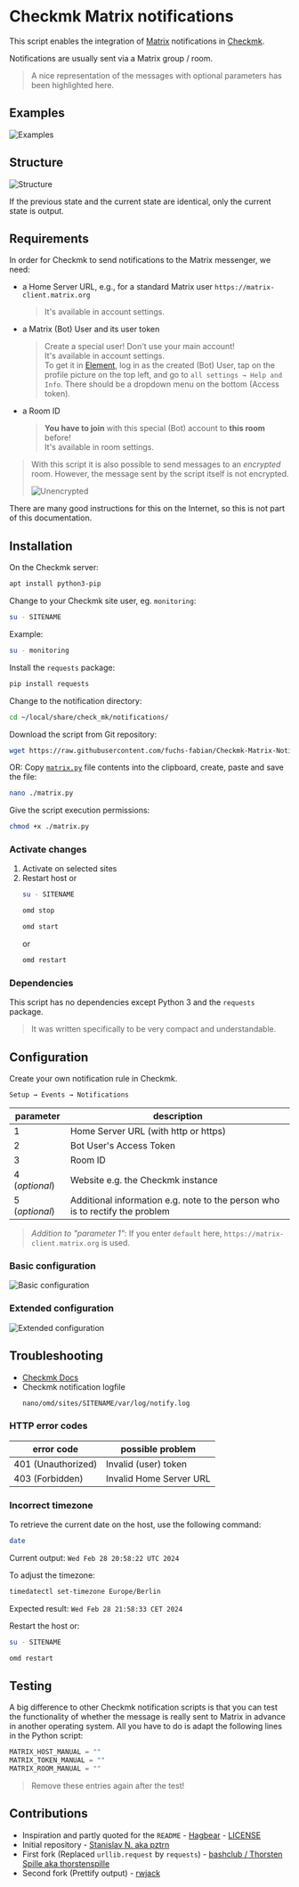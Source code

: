# Checkmk Matrix notifications

This script enables the integration of [Matrix](https://matrix.org) notifications in [Checkmk](https://checkmk.com/).

Notifications are usually sent via a Matrix group / room.

> A nice representation of the messages with optional parameters has been highlighted here.

## Examples

![Examples](/images/examples.png)

## Structure

![Structure](/images/structure.png)

If the previous state and the current state are identical, only the current state is output.

## Requirements

In order for Checkmk to send notifications to the Matrix messenger, we need:

- a Home Server URL, e.g., for a standard Matrix user `https://matrix-client.matrix.org`

  > It's available in account settings.

- a Matrix (Bot) User and its user token

  > Create a special user! Don't use your main account!  
  > It's available in account settings.  
  > To get it in [Element](https://element.io/), log in as the created (Bot) User, tap on the profile picture on the top left, and go to `all settings → Help and Info`.
  > There should be a dropdown menu on the bottom (Access token).

- a Room ID

  > **You have to join** with this special (Bot) account to **this room** before!  
  > It's available in room settings.

> With this script it is also possible to send messages to an _encrypted_ room. However, the message sent by the script itself is not encrypted.
>
> ![Unencrypted](/images/unencrypted.png)

There are many good instructions for this on the Internet, so this is not part of this documentation.

## Installation

On the Checkmk server:

```bash
apt install python3-pip
```

Change to your Checkmk site user, eg. `monitoring`:

```bash
su - SITENAME
```

Example:

```bash
su - monitoring
```

Install the `requests` package:

```bash
pip install requests
```

Change to the notification directory:

```bash
cd ~/local/share/check_mk/notifications/
```

Download the script from Git repository:

```bash
wget https://raw.githubusercontent.com/fuchs-fabian/Checkmk-Matrix-Notifications/master/matrix.py
```

OR: Copy [`matrix.py`](https://github.com/fuchs-fabian/Checkmk-Matrix-Notifications/blob/master/matrix.py) file contents into the clipboard, create, paste and save the file:

```bash
nano ./matrix.py
```

Give the script execution permissions:

```bash
chmod +x ./matrix.py
```

### Activate changes

1. Activate on selected sites
2. Restart host or
   ```bash
   su - SITENAME
   ```
   ```bash
   omd stop
   ```
   ```bash
   omd start
   ```
   or
   ```bash
   omd restart
   ```

### Dependencies

This script has no dependencies except Python 3 and the `requests` package.

> It was written specifically to be very compact and understandable.

## Configuration

Create your own notification rule in Checkmk.

`Setup → Events → Notifications`

| parameter      | description                                                                  |
| -------------- | ---------------------------------------------------------------------------- |
| 1              | Home Server URL (with http or https)                                         |
| 2              | Bot User's Access Token                                                      |
| 3              | Room ID                                                                      |
| 4 (_optional_) | Website e.g. the Checkmk instance                                            |
| 5 (_optional_) | Additional information e.g. note to the person who is to rectify the problem |

> _Addition to "parameter 1"_: If you enter `default` here, `https://matrix-client.matrix.org` is used.

### Basic configuration

![Basic configuration](/images/basic_configuration.png)

### Extended configuration

![Extended configuration](/images/extended_configuration.png)

## Troubleshooting

- [Checkmk Docs](https://docs.checkmk.com/latest/en/notifications.html#H1:Real)
- Checkmk notification logfile
  ```bash
  nano/omd/sites/SITENAME/var/log/notify.log
  ```

### HTTP error codes

| error code         | possible problem        |
| ------------------ | ----------------------- |
| 401 (Unauthorized) | Invalid (user) token    |
| 403 (Forbidden)    | Invalid Home Server URL |

### Incorrect timezone

To retrieve the current date on the host, use the following command:

```bash
date
```

Current output: `Wed Feb 28 20:58:22 UTC 2024`

To adjust the timezone:

```bash
timedatectl set-timezone Europe/Berlin
```

Expected result: `Wed Feb 28 21:58:33 CET 2024`

Restart the host or:

```bash
su - SITENAME
```

```bash
omd restart
```

## Testing

A big difference to other Checkmk notification scripts is that you can test the functionality of whether the message is really sent to Matrix in advance in another operating system. All you have to do is adapt the following lines in the Python script:

```python
MATRIX_HOST_MANUAL = ""
MATRIX_TOKEN_MANUAL = ""
MATRIX_ROOM_MANUAL = ""
```

> Remove these entries again after the test!

## Contributions

- Inspiration and partly quoted for the `README` - [Hagbear](https://github.com/Hagbear/checkmk-matrix-notify) - [LICENSE](https://github.com/Hagbear/checkmk-matrix-notify/blob/main/LICENSE)
- Initial repository - [Stanislav N. aka pztrn](https://gitlab.com/pztrn/check_mk_matrix_notifications)
- First fork (Replaced `urllib.request` by `requests`) - [bashclub / Thorsten Spille aka thorstenspille](https://github.com/bashclub/check_mk_matrix_notifications)
- Second fork (Prettify output) - [rwjack](https://github.com/rwjack/check_mk_matrix_notifications)
